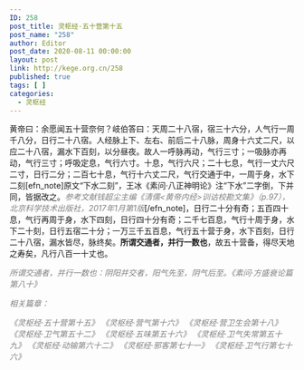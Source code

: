 ```yaml
---
ID: 258
post_title: 灵枢经·五十营第十五
post_name: "258"
author: Editor
post_date: 2020-08-11 00:00:00
layout: post
link: http://kege.org.cn/258
published: true
tags: [ ]
categories:
  - 灵枢经
---
```

黄帝曰：余愿闻五十营奈何？岐伯答曰：天周二十八宿，宿三十六分，人气行一周千八分，日行二十八宿。人经脉上下、左右、前后二十八脉，周身十六丈二尺，以应二十八宿，漏水下百刻，以分昼夜。故人一呼脉再动，气行三寸；一吸脉亦再动，气行三寸；呼吸定息，气行六寸。十息，气行六尺；二十七息，气行一丈六尺二寸，日行二分；二百七十息，气行十六丈二尺，气行交通于中，一周于身，水下二刻[efn_note]原文“下水二刻”，王冰《素问·八正神明论》注“下水”二字倒，下并同，皆据改之。<span style="color: #808080;"><em>参考文献钱超尘主编《清儒&lt;黄帝内经&gt;训诂校勘文集》（p.97），北京科学技术出版社，2017年1月第1版</em></span>[/efn_note]，日行二十分有奇；五百四十息，气行再周于身，水下四刻，日行四十分有奇；二千七百息，气行十周于身，水下二十刻，日行五宿二十分；一万三千五百息，气行五十营于身，水下百刻，日行二十八宿，漏水皆尽，脉终矣。<strong>所谓交通者，并行一数也</strong>，故五十营备，得尽天地之寿矣，凡行八百一十丈也。

<span style="color: #808080;"><em>所谓交通者，并行一数也：阴阳并交者，阳气先至，阴气后至。《素问·方盛衰论篇第八十》</em></span>

<span style="color: #808080;"><em>相关篇章：</em></span>

<span style="color: #808080;"><em>《灵枢经·五十营第十五》</em></span>
<span style="color: #808080;"><em>《灵枢经·营气第十六》</em></span>
<span style="color: #808080;"><em>《灵枢经·营卫生会第十八》</em></span>
<span style="color: #808080;"><em>《灵枢经·卫气第五十二》</em></span>
<span style="color: #808080;"><em>《灵枢经·五味第五十六》</em></span>
<span style="color: #808080;"><em>《灵枢经·卫气失常第五十九》</em></span>
<span style="color: #808080;"><em>《灵枢经·动输第六十二》</em></span>
<span style="color: #808080;"><em>《灵枢经·邪客第七十一》</em></span>
<span style="color: #808080;"><em>《灵枢经·卫气行第七十六》</em></span>